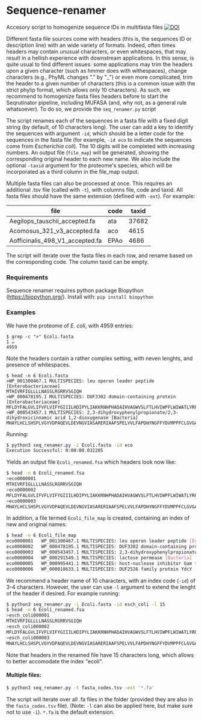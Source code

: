 # Sequence-renamer

Accesory script to homogenize sequence IDs in multifasta files 
[![DOI](https://zenodo.org/badge/DOI/10.5281/zenodo.10949335.svg)](https://doi.org/10.5281/zenodo.10949335)

Different fasta file sources come with headers (this is, the sequences ID or description line) with an wide variety of formats. Indeed, often times headers may contain unusual characters, or even whitespaces, that may result in a hellish experience with downstream applications. In this sense, is quite usual to find different issues: some applications may trim the headers upon a given character (such as hmmer does with withespaces), change characters (e.g., PhyML changes "." by "_") or even more complicated, trim the header to a given number of characters (this is a common issue with the strict phylip format, which allows only 10 characters). 
As such, we recommend to homogenize fasta files headers before to start the Seqrutinator pipeline, including MUFASA (and, why not, as a general rule whatsoever). To do so, we provide the `seq_renamer.py` script

The script renames each of the sequences in a fasta file with a fixed digit string (by default, of 10 characters long). The user can add a key to identify the sequences with argument `-id`, which should be a letter code for the sequences in the fasta file (for example, `-id eco` to indicate the sequences come from _Escherichia coli_). The 10 digits will be completed with increasing numbers. An output file (`file_map`) will be generated, showing the corresponding original header to each new name. 
We also include the optional `-taxid` argument for the proteome's species, which will be incorporated as a third column in the file_map output.

Multiple fasta files can also be processed at once. This requires an additional .tsv file (called with `-t`), with columns file, code and taxid. All fasta files should have the same extension (defined with `-ext`). For example:

| file                            | code | taxid |
|---------------------------------|------|-------|
| Aegilops_tauschii_accepted.fa   | ata  | 37682 |
| Acomosus_321_v3_accepted.fa     | aco  | 4615  |
| Aofficinalis_498_V1_accepted.fa | EPAo | 4686  |

The script will iterate over the fasta files in each row, and rename based on the corresponding code. The column taxid can be empty. 

### Requirements
Sequence renamer requires python package Biopython (https://biopython.org/). 
Install with:
`pip install biopython`

### Examples
We have the proteome of _E. coli_, with 4959 entries:
```
$ grep -c ">" Ecoli.fasta                                                                         1 ↵  
4959
```
Note the headers contain a rather complex setting, with neven lenghts, and presence of whitespaces.

```
$ head -n 6 Ecoli.fasta                                      
>WP_001300467.1 MULTISPECIES: leu operon leader peptide [Enterobacteriaceae]
MTHIVRFIGLLLLNASSLRGRRVSGIQH
>WP_000478195.1 MULTISPECIES: DUF3302 domain-containing protein [Enterobacteriaceae]
MFLDYFALGVLIFVFLVIFYGIIILHDIPYLIAKKRNHPHADAIHVAGWVSLFTLHVIWPFLWIWATLYRPERGWGMQSHDSSVMQLQQRIAGLEKQLADIKSSSAE
>WP_000543457.1 MULTISPECIES: 2,3-dihydroxyphenylpropionate/2,3-dihydroxicinnamic acid 1,2-dioxygenase [Bacteria]
MHAYLHCLSHSPLVGYVDPAQEVLDEVNGVIASARERIAAFSPELVVLFAPDHYNGFFYDVMPPFCLGVGATAIGDFGSAAGELPVPVELAEACAHAVMKSGIDLAVSYCMQVDHGFAQPLEFLLGGLDKVPVLPVFINGVATPLPGFQRTRMLGEAIGRFTSTLNKRVLFLGSGGLSHQPPVPELAKADAHMRDRLLGSGKDLPASERELRQQRVISAAEKFVEDQRTLHPLNPIWDNQFMTLLEQGRIQELDAVSNEELSAIAGKSTHEIKTWVAAFAAISAFGNWRSEGRYYRPIPEWIAGFGSLSARTEN
```

Running:

```bash
$ python3 seq_renamer.py -i Ecoli.fasta -id eco
Execution Successful: 0:00:00.032205

```

Yields an output file `Ecoli_renamed.fsa` which headers look now like:

```bash
$ head -n 6 Ecoli_renamed.fsa                                                                          
>eco0000001
MTHIVRFIGLLLLNASSLRGRRVSGIQH
>eco0000002
MFLDYFALGVLIFVFLVIFYGIIILHDIPYLIAKKRNHPHADAIHVAGWVSLFTLHVIWPFLWIWATLYRPERGWGMQSHDSSVMQLQQRIAGLEKQLADIKSSSAE
>eco0000003
MHAYLHCLSHSPLVGYVDPAQEVLDEVNGVIASARERIAAFSPELVVLFAPDHYNGFFYDVMPPFCLGVGATAIGDFGSAAGELPVPVELAEACAHAVMKSGIDLAVSYCMQVDHGFAQPLEFLLGGLDKVPVLPVFINGVATPLPGFQRTRMLGEAIGRFTSTLNKRVLFLGSGGLSHQPPVPELAKADAHMRDRLLGSGKDLPASERELRQQRVISAAEKFVEDQRTLHPLNPIWDNQFMTLLEQGRIQELDAVSNEELSAIAGKSTHEIKTWVAAFAAISAFGNWRSEGRYYRPIPEWIAGFGSLSARTEN

```
In addition, a file termed `Ecoli_file_map` is created, containing an index of new and original names:

```bash
$ head -n 6 Ecoli_file_map                                                                             
eco0000001 	 WP_001300467.1 MULTISPECIES: leu operon leader peptide [Enterobacteriaceae]
eco0000002 	 WP_000478195.1 MULTISPECIES: DUF3302 domain-containing protein [Enterobacteriaceae]
eco0000003 	 WP_000543457.1 MULTISPECIES: 2,3-dihydroxyphenylpropionate/2,3-dihydroxicinnamic acid 1,2-dioxygenase [Bacteria]
eco0000004 	 WP_000291549.1 MULTISPECIES: lactose permease [Bacteria]
eco0000005 	 WP_000995441.1 MULTISPECIES: host-nuclease inhibitor Gam family protein [Enterobacteriaceae]
eco0000006 	 WP_000018633.1 MULTISPECIES: DUF2526 family protein YdcY [Enterobacterales]

```

We recommend a header name of 10 characters, with an index code (`-id`) of 3-4 characters. However, the user can use `-l` argument to extend the lenght of the header if desired. 
For example running:
```bash
$ python3 seq_renamer.py -i Ecoli.fasta -id esch_coli -l 15
$ head -n 6 Ecoli_renamed.fsa                                                                          
>esch_coli000001
MTHIVRFIGLLLLNASSLRGRRVSGIQH
>esch_coli000002
MFLDYFALGVLIFVFLVIFYGIIILHDIPYLIAKKRNHPHADAIHVAGWVSLFTLHVIWPFLWIWATLYRPERGWGMQSHDSSVMQLQQRIAGLEKQLADIKSSSAE
>esch_coli000003
MHAYLHCLSHSPLVGYVDPAQEVLDEVNGVIASARERIAAFSPELVVLFAPDHYNGFFYDVMPPFCLGVGATAIGDFGSAAGELPVPVELAEACAHAVMKSGIDLAVSYCMQVDHGFAQPLEFLLGGLDKVPVLPVFINGVATPLPGFQRTRMLGEAIGRFTSTLNKRVLFLGSGGLSHQPPVPELAKADAHMRDRLLGSGKDLPASERELRQQRVISAAEKFVEDQRTLHPLNPIWDNQFMTLLEQGRIQELDAVSNEELSAIAGKSTHEIKTWVAAFAAISAFGNWRSEGRYYRPIPEWIAGFGSLSARTEN
```
Note that headers in the renamed file have 15 characters long, which allows to better accomodate the index "ecoli". 


#### Multiple files: 
```bash
$ python3 seq_renamer.py -t fasta_codes.tsv -ext '*.fa'
```
The script will iterate over all .fa files in the folder (provided they are also in the `fasta_codes.tsv` file). 
(Note: `-l` can also be applied here, but make sure not to use `-i`). `*.fa` is the default extension.

 
